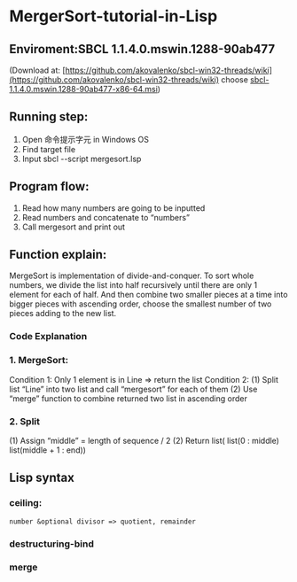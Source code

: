 # MergerSort-tutorial-in-Lisp

## Enviroment:SBCL 1.1.4.0.mswin.1288-90ab477
(Download at: [https://github.com/akovalenko/sbcl-win32-threads/wiki](https://github.com/akovalenko/sbcl-win32-threads/wiki) 
choose  [sbcl-1.1.4.0.mswin.1288-90ab477-x86-64.msi](https://github.com/akovalenko/sbcl-win32-threads/wiki))
## Running step:
1.	Open 命令提示字元 in Windows OS
2.	Find target file
3.	Input sbcl --script mergesort.lsp
## Program flow: 
1.	Read how many numbers are going to be inputted
2.	Read numbers and concatenate to “numbers”
3.	Call mergesort and print out
## Function explain:
MergeSort is implementation of divide-and-conquer. To sort whole numbers, we divide the list into half recursively until there are only 1 element for each of half. And then combine two smaller pieces at a time into bigger pieces with ascending order, choose the smallest number of two pieces adding to the new list.
  ### Code Explanation
  ### 1.	MergeSort:
  Condition 1: 
  Only 1 element is in Line => return the list
  Condition 2: 
  (1)	Split list “Line” into two list and call “mergesort” for each of them
  (2)	Use “merge” function to combine returned two list in ascending order
  ### 2.	Split
  (1)	Assign “middle” = length of sequence / 2
  (2)	Return list( list(0 : middle) list(middle + 1 : end))
 
 ## Lisp syntax
 ### ceiling:
`number &optional divisor => quotient, remainder`
 ### destructuring-bind
 ### merge
